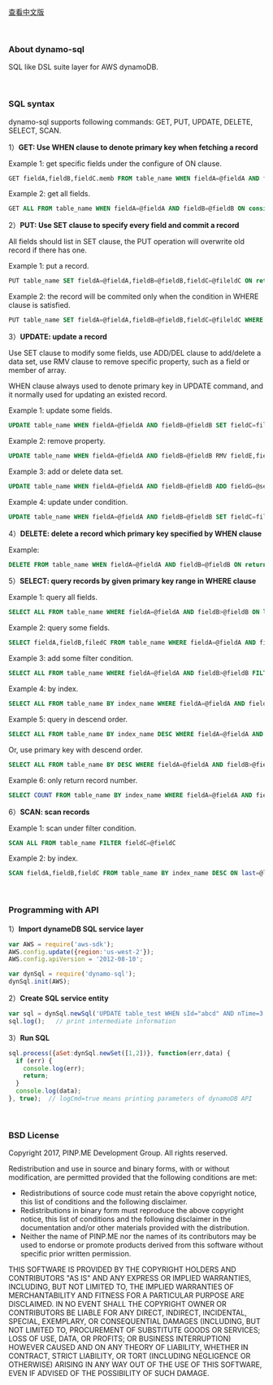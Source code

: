 [查看中文版](README_zh.md)

&nbsp;

### About dynamo-sql

SQL like DSL suite layer for AWS dynamoDB.

&nbsp;

### SQL syntax

dynamo-sql supports following commands: GET, PUT, UPDATE, DELETE, SELECT, SCAN.

1）**GET: Use WHEN clause to denote primary key when fetching a record**

Example 1: get specific fields under the configure of ON clause.

``` sql
GET fieldA,fieldB,fieldC.memb FROM table_name WHEN fieldA=@fieldA AND fieldB=@fieldB ON consistent=TRUE
```

Example 2: get all fields.

``` sql
GET ALL FROM table_name WHEN fieldA=@fieldA AND fieldB=@fieldB ON consistent=TRUE
```

2）**PUT: Use SET clause to specify every field and commit a record**

All fields should list in SET clause, the PUT operation will overwrite old record if there has one.

Example 1: put a record.

``` sql
PUT table_name SET fieldA=@fieldA,fieldB=@fieldB,fieldC=@fileldC ON return="ALL_OLD"
```

Example 2: the record will be commited only when the condition in WHERE clause is satisfied.

``` sql
PUT table_name SET fieldA=@fieldA,fieldB=@fieldB,fieldC=@fileldC WHERE attribute_exists(fieldD)
```

3）**UPDATE: update a record**

Use SET clause to modify some fields, use ADD/DEL clause to add/delete a data set, use RMV clause to remove specific property, such as a field or member of array.

WHEN clause always used to denote primary key in UPDATE command, and it normally used for updating an existed record.

Example 1: update some fields.

``` sql
UPDATE table_name WHEN fieldA=@fieldA AND fieldB=@fieldB SET fieldC=fileldC+@count, fieldD=@fieldD ON return="ALL_OLD"
```

Example 2: remove property.

``` sql
UPDATE table_name WHEN fieldA=@fieldA AND fieldB=@fieldB RMV fieldE,fieldF[0] ON return="ALL_OLD"
```

Example 3: add or delete data set.

``` sql
UPDATE table_name WHEN fieldA=@fieldA AND fieldB=@fieldB ADD fieldG=@set1,fieldH.memb=@set2 DEL fieldH=@set3 ON return="ALL_NEW"
```

Example 4: update under condition.

``` sql
UPDATE table_name WHEN fieldA=@fieldA AND fieldB=@fieldB SET fieldC=fileldC+@count, fieldD=@fieldD WHERE fieldC<@count"
```

4）**DELETE: delete a record which primary key specified by WHEN clause**

Example:

``` sql
DELETE FROM table_name WHEN fieldA=@fieldA AND fieldB=@fieldB ON return="ALL_OLD"
```

5）**SELECT: query records by given primary key range in WHERE clause**

Example 1: query all fields.

``` sql
SELECT ALL FROM table_name WHERE fieldA=@fieldA AND fieldB>@fieldB ON limit=20
```

Example 2: query some fields.

``` sql
SELECT fieldA,fieldB,filedC FROM table_name WHERE fieldA=@fieldA AND fieldB>@fieldB ON limit=20
```

Example 3: add some filter condition.

``` sql
SELECT ALL FROM table_name WHERE fieldA=@fieldA AND fieldB>@fieldB FILTER fieldC=@fieldC
```

Example 4: by index.

``` sql
SELECT ALL FROM table_name BY index_name WHERE fieldA=@fieldA AND fieldB>@fieldB
```

Example 5: query in descend order.

``` sql
SELECT ALL FROM table_name BY index_name DESC WHERE fieldA=@fieldA AND fieldB>@fieldB
```

Or, use primary key with descend order.

``` sql
SELECT ALL FROM table_name BY DESC WHERE fieldA=@fieldA AND fieldB>@fieldB
```

Example 6: only return record number.

``` sql
SELECT COUNT FROM table_name BY index_name WHERE fieldA=@fieldA AND fieldB>@fieldB
```

6）**SCAN: scan records**

Example 1: scan under filter condition.

``` sql
SCAN ALL FROM table_name FILTER fieldC=@fieldC
```

Example 2: by index.

``` sql
SCAN fieldA,fieldB,fieldC FROM table_name BY index_name DESC ON last=@last,limit=20
```

&nbsp;

### Programming with API

1）**Import dynameDB SQL service layer**

``` js
var AWS = require('aws-sdk');
AWS.config.update({region:'us-west-2'});
AWS.config.apiVersion = '2012-08-10';

var dynSql = require('dynamo-sql');
dynSql.init(AWS);
```

2）**Create SQL service entity**

``` js
var sql = dynSql.newSql('UPDATE table_test WHEN sId="abcd" AND nTime=3 ADD mValue.aSet=@aSet ON return="ALL_NEW"');
sql.log();   // print intermediate information
```

3）**Run SQL**

``` js
sql.process({aSet:dynSql.newSet([1,2])}, function(err,data) {
  if (err) {
    console.log(err);
    return;
  }
  console.log(data);
}, true);  // logCmd=true means printing parameters of dynamoDB API
```

&nbsp;

### BSD License

Copyright 2017, PINP.ME Development Group. All rights reserved.

Redistribution and use in source and binary forms, with or without
modification, are permitted provided that the following conditions
are met:

  - Redistributions of source code must retain the above copyright
    notice, this list of conditions and the following disclaimer.
  - Redistributions in binary form must reproduce the above
    copyright notice, this list of conditions and the following
    disclaimer in the documentation and/or other materials provided
    with the distribution.
  - Neither the name of PINP.ME nor the names of its contributors 
    may be used to endorse or promote products derived from this 
    software without specific prior written permission.

THIS SOFTWARE IS PROVIDED BY THE COPYRIGHT HOLDERS AND CONTRIBUTORS
"AS IS" AND ANY EXPRESS OR IMPLIED WARRANTIES, INCLUDING, BUT NOT
LIMITED TO, THE IMPLIED WARRANTIES OF MERCHANTABILITY AND FITNESS FOR
A PARTICULAR PURPOSE ARE DISCLAIMED. IN NO EVENT SHALL THE COPYRIGHT
OWNER OR CONTRIBUTORS BE LIABLE FOR ANY DIRECT, INDIRECT, INCIDENTAL,
SPECIAL, EXEMPLARY, OR CONSEQUENTIAL DAMAGES (INCLUDING, BUT NOT
LIMITED TO, PROCUREMENT OF SUBSTITUTE GOODS OR SERVICES; LOSS OF USE,
DATA, OR PROFITS; OR BUSINESS INTERRUPTION) HOWEVER CAUSED AND ON ANY
THEORY OF LIABILITY, WHETHER IN CONTRACT, STRICT LIABILITY, OR TORT
(INCLUDING NEGLIGENCE OR OTHERWISE) ARISING IN ANY WAY OUT OF THE USE
OF THIS SOFTWARE, EVEN IF ADVISED OF THE POSSIBILITY OF SUCH DAMAGE.
